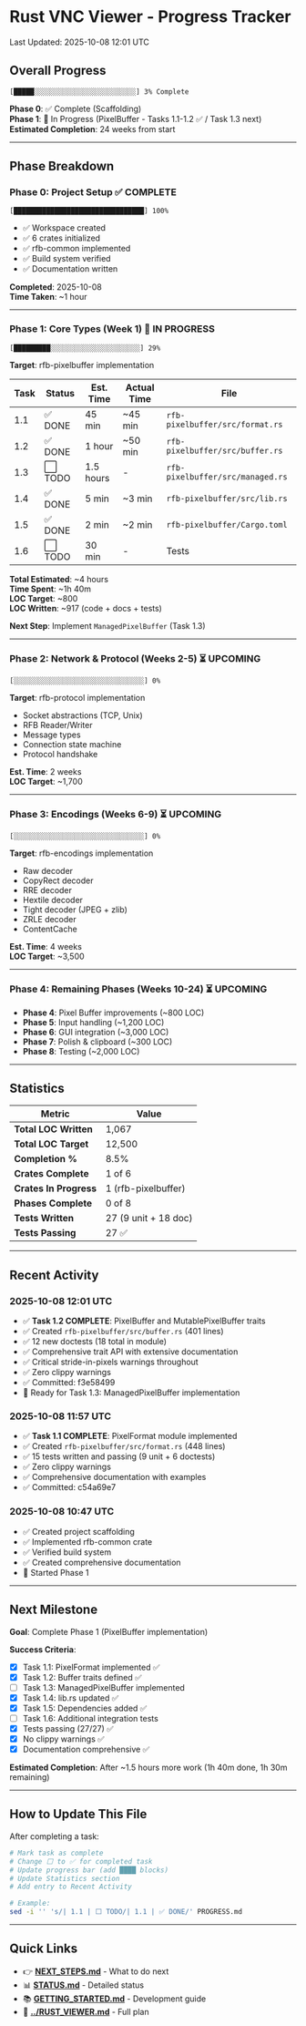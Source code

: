 # Rust VNC Viewer - Progress Tracker

Last Updated: 2025-10-08 12:01 UTC

## Overall Progress

```
[█████░░░░░░░░░░░░░░░░░░░░░░░░░] 3% Complete
```

**Phase 0**: ✅ Complete (Scaffolding)  
**Phase 1**: 🔄 In Progress (PixelBuffer - Tasks 1.1-1.2 ✅ / Task 1.3 next)
**Estimated Completion**: 24 weeks from start

---

## Phase Breakdown

### Phase 0: Project Setup ✅ COMPLETE
```
[████████████████████████████████] 100%
```
- ✅ Workspace created
- ✅ 6 crates initialized
- ✅ rfb-common implemented
- ✅ Build system verified
- ✅ Documentation written

**Completed**: 2025-10-08  
**Time Taken**: ~1 hour

---

### Phase 1: Core Types (Week 1) 🔄 IN PROGRESS
```
[█████████░░░░░░░░░░░░░░░░░░░░░░] 29%
```

**Target**: rfb-pixelbuffer implementation

| Task | Status | Est. Time | Actual Time | File |
|------|--------|-----------|-------------|------|
| 1.1 | ✅ DONE | 45 min | ~45 min | `rfb-pixelbuffer/src/format.rs` |
| 1.2 | ✅ DONE | 1 hour | ~50 min | `rfb-pixelbuffer/src/buffer.rs` |
| 1.3 | ⬜ TODO | 1.5 hours | - | `rfb-pixelbuffer/src/managed.rs` |
| 1.4 | ✅ DONE | 5 min | ~3 min | `rfb-pixelbuffer/src/lib.rs` |
| 1.5 | ✅ DONE | 2 min | ~2 min | `rfb-pixelbuffer/Cargo.toml` |
| 1.6 | ⬜ TODO | 30 min | - | Tests |

**Total Estimated**: ~4 hours  
**Time Spent**: ~1h 40m  
**LOC Target**: ~800  
**LOC Written**: ~917 (code + docs + tests)

**Next Step**: Implement `ManagedPixelBuffer` (Task 1.3)

---

### Phase 2: Network & Protocol (Weeks 2-5) ⏳ UPCOMING
```
[░░░░░░░░░░░░░░░░░░░░░░░░░░░░░░░░] 0%
```

**Target**: rfb-protocol implementation

- Socket abstractions (TCP, Unix)
- RFB Reader/Writer
- Message types
- Connection state machine
- Protocol handshake

**Est. Time**: 2 weeks  
**LOC Target**: ~1,700

---

### Phase 3: Encodings (Weeks 6-9) ⏳ UPCOMING
```
[░░░░░░░░░░░░░░░░░░░░░░░░░░░░░░░░] 0%
```

**Target**: rfb-encodings implementation

- Raw decoder
- CopyRect decoder
- RRE decoder
- Hextile decoder
- Tight decoder (JPEG + zlib)
- ZRLE decoder
- ContentCache

**Est. Time**: 4 weeks  
**LOC Target**: ~3,500

---

### Phase 4: Remaining Phases (Weeks 10-24) ⏳ UPCOMING

- **Phase 4**: Pixel Buffer improvements (~800 LOC)
- **Phase 5**: Input handling (~1,200 LOC)
- **Phase 6**: GUI integration (~3,000 LOC)
- **Phase 7**: Polish & clipboard (~300 LOC)
- **Phase 8**: Testing (~2,000 LOC)

---

## Statistics

| Metric | Value |
|--------|-------|
| **Total LOC Written** | 1,067 |
| **Total LOC Target** | 12,500 |
| **Completion %** | 8.5% |
| **Crates Complete** | 1 of 6 |
| **Crates In Progress** | 1 (rfb-pixelbuffer) |
| **Phases Complete** | 0 of 8 |
| **Tests Written** | 27 (9 unit + 18 doc) |
| **Tests Passing** | 27 ✅ |

---

## Recent Activity

### 2025-10-08 12:01 UTC
- ✅ **Task 1.2 COMPLETE**: PixelBuffer and MutablePixelBuffer traits
- ✅ Created `rfb-pixelbuffer/src/buffer.rs` (401 lines)
- ✅ 12 new doctests (18 total in module)
- ✅ Comprehensive trait API with extensive documentation
- ✅ Critical stride-in-pixels warnings throughout
- ✅ Zero clippy warnings
- ✅ Committed: f3e58499
- 📝 Ready for Task 1.3: ManagedPixelBuffer implementation

### 2025-10-08 11:57 UTC
- ✅ **Task 1.1 COMPLETE**: PixelFormat module implemented
- ✅ Created `rfb-pixelbuffer/src/format.rs` (448 lines)
- ✅ 15 tests written and passing (9 unit + 6 doctests)
- ✅ Zero clippy warnings
- ✅ Comprehensive documentation with examples
- ✅ Committed: c54a69e7

### 2025-10-08 10:47 UTC
- ✅ Created project scaffolding
- ✅ Implemented rfb-common crate
- ✅ Verified build system
- ✅ Created comprehensive documentation
- 📝 Started Phase 1

---

## Next Milestone

**Goal**: Complete Phase 1 (PixelBuffer implementation)

**Success Criteria**:
- [x] Task 1.1: PixelFormat implemented ✅
- [x] Task 1.2: Buffer traits defined ✅
- [ ] Task 1.3: ManagedPixelBuffer implemented
- [x] Task 1.4: lib.rs updated ✅
- [x] Task 1.5: Dependencies added ✅
- [ ] Task 1.6: Additional integration tests
- [x] Tests passing (27/27) ✅
- [x] No clippy warnings ✅
- [x] Documentation comprehensive ✅

**Estimated Completion**: After ~1.5 hours more work (1h 40m done, 1h 30m remaining)

---

## How to Update This File

After completing a task:

```bash
# Mark task as complete
# Change ⬜ to ✅ for completed task
# Update progress bar (add ████ blocks)
# Update Statistics section
# Add entry to Recent Activity

# Example:
sed -i '' 's/| 1.1 | ⬜ TODO/| 1.1 | ✅ DONE/' PROGRESS.md
```

---

## Quick Links

- 👉 **[NEXT_STEPS.md](NEXT_STEPS.md)** - What to do next
- 📊 **[STATUS.md](STATUS.md)** - Detailed status
- 📚 **[GETTING_STARTED.md](GETTING_STARTED.md)** - Development guide
- 🎯 **[../RUST_VIEWER.md](../RUST_VIEWER.md)** - Full plan
